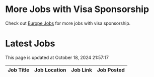# More Jobs with Visa Sponsorship

Check out [Europe Jobs](https://github.com/sureshparimi/europejobs#latest-jobs) for more jobs with visa sponsorship.

# Latest Jobs

This page is updated at October 18, 2024 21:57:17

| Job Title | Job Location | Job Link | Job Posted |
| --- | --- | --- | --- |
